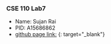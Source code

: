 ### CSE 110 Lab7
* Name: Sujan Rai
* PID: A15686862
* [github page link:](https://sujanrai4.github.io/Lab7/) {: target="_blank"}
